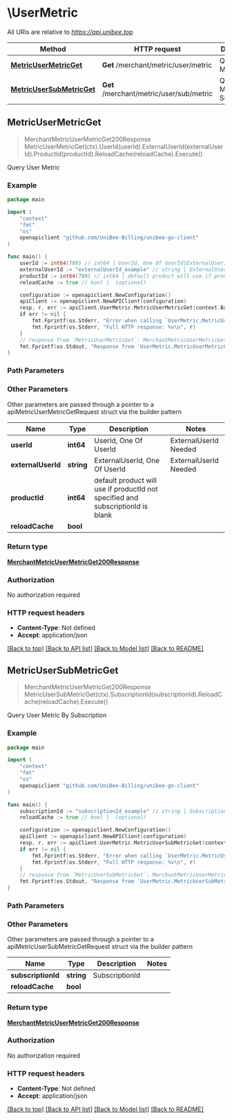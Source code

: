# \UserMetric

All URIs are relative to *https://api.unibee.top*

Method | HTTP request | Description
------------- | ------------- | -------------
[**MetricUserMetricGet**](UserMetric.md#MetricUserMetricGet) | **Get** /merchant/metric/user/metric | Query User Metric
[**MetricUserSubMetricGet**](UserMetric.md#MetricUserSubMetricGet) | **Get** /merchant/metric/user/sub/metric | Query User Metric By Subscription



## MetricUserMetricGet

> MerchantMetricUserMetricGet200Response MetricUserMetricGet(ctx).UserId(userId).ExternalUserId(externalUserId).ProductId(productId).ReloadCache(reloadCache).Execute()

Query User Metric

### Example

```go
package main

import (
	"context"
	"fmt"
	"os"
	openapiclient "github.com/UniBee-Billing/unibee-go-client"
)

func main() {
	userId := int64(789) // int64 | UserId, One Of UserId|ExternalUserId Needed (optional)
	externalUserId := "externalUserId_example" // string | ExternalUserId, One Of UserId|ExternalUserId Needed (optional)
	productId := int64(789) // int64 | default product will use if productId not specified and subscriptionId is blank (optional)
	reloadCache := true // bool |  (optional)

	configuration := openapiclient.NewConfiguration()
	apiClient := openapiclient.NewAPIClient(configuration)
	resp, r, err := apiClient.UserMetric.MetricUserMetricGet(context.Background()).UserId(userId).ExternalUserId(externalUserId).ProductId(productId).ReloadCache(reloadCache).Execute()
	if err != nil {
		fmt.Fprintf(os.Stderr, "Error when calling `UserMetric.MetricUserMetricGet``: %v\n", err)
		fmt.Fprintf(os.Stderr, "Full HTTP response: %v\n", r)
	}
	// response from `MetricUserMetricGet`: MerchantMetricUserMetricGet200Response
	fmt.Fprintf(os.Stdout, "Response from `UserMetric.MetricUserMetricGet`: %v\n", resp)
}
```

### Path Parameters



### Other Parameters

Other parameters are passed through a pointer to a apiMetricUserMetricGetRequest struct via the builder pattern


Name | Type | Description  | Notes
------------- | ------------- | ------------- | -------------
 **userId** | **int64** | UserId, One Of UserId|ExternalUserId Needed | 
 **externalUserId** | **string** | ExternalUserId, One Of UserId|ExternalUserId Needed | 
 **productId** | **int64** | default product will use if productId not specified and subscriptionId is blank | 
 **reloadCache** | **bool** |  | 

### Return type

[**MerchantMetricUserMetricGet200Response**](MerchantMetricUserMetricGet200Response.md)

### Authorization

No authorization required

### HTTP request headers

- **Content-Type**: Not defined
- **Accept**: application/json

[[Back to top]](#) [[Back to API list]](../README.md#documentation-for-api-endpoints)
[[Back to Model list]](../README.md#documentation-for-models)
[[Back to README]](../README.md)


## MetricUserSubMetricGet

> MerchantMetricUserMetricGet200Response MetricUserSubMetricGet(ctx).SubscriptionId(subscriptionId).ReloadCache(reloadCache).Execute()

Query User Metric By Subscription

### Example

```go
package main

import (
	"context"
	"fmt"
	"os"
	openapiclient "github.com/UniBee-Billing/unibee-go-client"
)

func main() {
	subscriptionId := "subscriptionId_example" // string | SubscriptionId (optional)
	reloadCache := true // bool |  (optional)

	configuration := openapiclient.NewConfiguration()
	apiClient := openapiclient.NewAPIClient(configuration)
	resp, r, err := apiClient.UserMetric.MetricUserSubMetricGet(context.Background()).SubscriptionId(subscriptionId).ReloadCache(reloadCache).Execute()
	if err != nil {
		fmt.Fprintf(os.Stderr, "Error when calling `UserMetric.MetricUserSubMetricGet``: %v\n", err)
		fmt.Fprintf(os.Stderr, "Full HTTP response: %v\n", r)
	}
	// response from `MetricUserSubMetricGet`: MerchantMetricUserMetricGet200Response
	fmt.Fprintf(os.Stdout, "Response from `UserMetric.MetricUserSubMetricGet`: %v\n", resp)
}
```

### Path Parameters



### Other Parameters

Other parameters are passed through a pointer to a apiMetricUserSubMetricGetRequest struct via the builder pattern


Name | Type | Description  | Notes
------------- | ------------- | ------------- | -------------
 **subscriptionId** | **string** | SubscriptionId | 
 **reloadCache** | **bool** |  | 

### Return type

[**MerchantMetricUserMetricGet200Response**](MerchantMetricUserMetricGet200Response.md)

### Authorization

No authorization required

### HTTP request headers

- **Content-Type**: Not defined
- **Accept**: application/json

[[Back to top]](#) [[Back to API list]](../README.md#documentation-for-api-endpoints)
[[Back to Model list]](../README.md#documentation-for-models)
[[Back to README]](../README.md)

